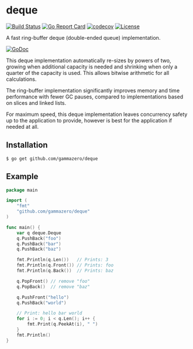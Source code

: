 # deque

[![Build Status](https://travis-ci.org/gammazero/deque.svg)](https://travis-ci.org/gammazero/deque)
[![Go Report Card](https://goreportcard.com/badge/github.com/gammazero/deque)](https://goreportcard.com/report/github.com/gammazero/deque)
[![codecov](https://codecov.io/gh/gammazero/deque/branch/master/graph/badge.svg)](https://codecov.io/gh/gammazero/deque)
[![License](https://img.shields.io/badge/License-MIT-blue.svg)](https://github.com/gammazero/deque/blob/master/LICENSE)

A fast ring-buffer deque (double-ended queue) implementation.

[![GoDoc](https://godoc.org/github.com/gammazero/deque?status.png)](https://godoc.org/github.com/gammazero/deque)

This deque implementation automatically re-sizes by powers of two, growing when additional capacity is needed and shrinking when only a quarter of the capacity is used.  This allows bitwise arithmetic for all calculations.

The ring-buffer implementation significantly improves memory and time performance with fewer GC pauses, compared to implementations based on slices and linked lists.

For maximum speed, this deque implementation leaves concurrency safety up to the application to provide, however is best for the application if needed at all.

## Installation

```
$ go get github.com/gammazero/deque
```

## Example

```go
package main

import (
    "fmt"
    "github.com/gammazero/deque"
)

func main() {
    var q deque.Deque
    q.PushBack("foo")
    q.PushBack("bar")
    q.PushBack("baz")

    fmt.Println(q.Len())   // Prints: 3
    fmt.Println(q.Front()) // Prints: foo
    fmt.Println(q.Back())  // Prints: baz

    q.PopFront() // remove "foo"
    q.PopBack()  // remove "baz"

    q.PushFront("hello")
    q.PushBack("world")

    // Print: hello bar world
    for i := 0; i < q.Len(); i++ {
        fmt.Print(q.PeekAt(i), " ")
    }
    fmt.Println()
}
```
